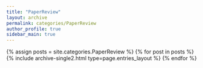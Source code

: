 ```yaml
---
title: "PaperReview"
layout: archive
permalink: categories/PaperReview
author_profile: true
sidebar_main: true
--- 
```



{% assign posts = site.categories.PaperReview %}
{% for post in posts %} {% include archive-single2.html type=page.entries_layout %} {% endfor %}
